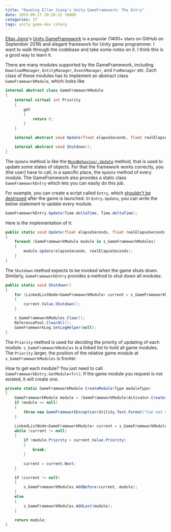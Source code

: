```yaml
---
title: "Reading Ellan Jiang's Unity GameFramework: The Entry"
date: 2019-09-17 20:28:22 +0800
categories: IT
tags: unity game-dev csharp
---
```


[Ellan Jiang](https://github.com/EllanJiang)'s [Unity GameFramework](https://github.com/EllanJiang/GameFramework) is a popular (1400+ stars on GitHub on September 2019) and elegant framework for Unity game programmer. I want to walk through the codebase and take some notes on it. I think this is a good way to learn it.

There are many modules supported by the GameFramework, including `DownloadManager`, `EntityManager`, `EventManager`, and `FsmManager` etc. Each class of these modules has to implement an abstract class `GameFrameworkModule`, which looks like

```c#
internal abstract class GameFrameworkModule
{
    internal virtual int Priority
    {
        get
        {
            return 0;
        }
    }

    internal abstract void Update(float elapseSeconds, float realElapseSeconds);

    internal abstract void Shutdown();
}
```

The `Update` method is like the [`MonoBehaviour.Update`](https://docs.unity3d.com/ScriptReference/MonoBehaviour.Update.html) method, that is used to update some states of objects. For that the framework works correctly, you (the user) have to call, in a specific place, the `Update` method of every module. The GameFramework also provides a static class `GameFrameworkEntry` which lets you can easily do this job.

For example, you can create a script called `Entry`, which [shouldn't be destroyed](https://docs.unity3d.com/ScriptReference/Object.DontDestroyOnLoad.html) after the game is launched. In `Entry.Update`, you can write the below statement to update every module. 

```c#
GameFrameworkEntry.Update(Time.deltaTime, Time.deltaTime);
```

Here is the implementation of it:

```c#
public static void Update(float elapseSeconds, float realElapseSeconds)
{
    foreach (GameFrameworkModule module in s_GameFrameworkModules)
    {
        module.Update(elapseSeconds, realElapseSeconds);
    }
}
```

The `Shutdown` method expects to be invoked when the game shuts down. Similarly, `GameFrameworkEntry` provides a method to shut down all modules:

```c#
public static void Shutdown()
{
    for (LinkedListNode<GameFrameworkModule> current = s_GameFrameworkModules.Last; current != null; current = current.Previous)
    {
        current.Value.Shutdown();
    }

    s_GameFrameworkModules.Clear();
    ReferencePool.ClearAll();
    GameFrameworkLog.SetLogHelper(null);
}
```

The `Priority` method is used for deciding the priority of updating of each module. `s_GameFrameworkModules` is a linked list to hold all game modules. The `Priority` larger, the position of the relative game module at `s_GameFrameworkModules` is fronter.

How to get each module? You just need to call `GameFrameworkEntry.GetModule<T>()`; If the game module you request is not existed, it will create one.

```c#
private static GameFrameworkModule CreateModule(Type moduleType)
{
    GameFrameworkModule module = (GameFrameworkModule)Activator.CreateInstance(moduleType);
    if (module == null)
    {
        throw new GameFrameworkException(Utility.Text.Format("Can not create module '{0}'.", moduleType.FullName));
    }

    LinkedListNode<GameFrameworkModule> current = s_GameFrameworkModules.First;
    while (current != null)
    {
        if (module.Priority > current.Value.Priority)
        {
            break;
        }

        current = current.Next;
    }

    if (current != null)
    {
        s_GameFrameworkModules.AddBefore(current, module);
    }
    else
    {
        s_GameFrameworkModules.AddLast(module);
    }

    return module;
}
```